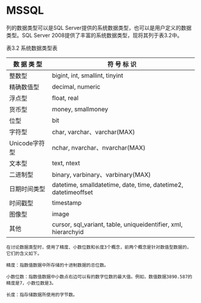 # MSSQL

列的数据类型可以是SQL Server提供的系统数据类型，也可以是用户定义的数据类型。SQL Server 2008提供了丰富的系统数据类型，现将其列于表3.2中。

表3.2  系统数据类型表

| 数 据 类 型   | 符 号 标 识                                                  |
| ------------- | ------------------------------------------------------------ |
| 整数型        | bigint, int, smallint, tinyint                               |
| 精确数值型    | decimal, numeric                                             |
| 浮点型        | float, real                                                  |
| 货币型        | money, smallmoney                                            |
| 位型          | bit                                                          |
| 字符型        | char, varchar、varchar(MAX)                                  |
| Unicode字符型 | nchar, nvarchar、nvarchar(MAX)                               |
| 文本型        | text, ntext                                                  |
| 二进制型      | binary, varbinary、varbinary(MAX)                            |
| 日期时间类型  | datetime, smalldatetime, date, time, datetime2, datetimeoffset |
| 时间戳型      | timestamp                                                    |
| 图像型        | image                                                        |
| 其他          | cursor, sql_variant, table, uniqueidentifier, xml, hierarchyid |

```
在讨论数据类型时，使用了精度、小数位数和长度3个概念，前两个概念是针对数值型数据的，它们的含义如下。

精度：指数值数据中所存储的十进制数据的总位数。

小数位数：指数值数据中小数点右边可以有的数字位数的最大值。例如，数值数据3890.587的精度是7，小数位数是3。

长度：指存储数据所使用的字节数。
```















